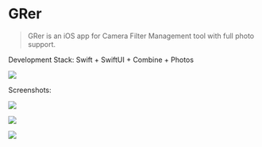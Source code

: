 # GRer

> GRer is an iOS app for Camera Filter Management tool with full photo support.

Development Stack: Swift + SwiftUI + Combine + Photos

![](../GRer/Resources/screenshot.gif)

Screenshots:


![](../GRer/Resources/1.jpg)

![](../GRer/Resources/2.jpg)

![](../GRer/Resources/3.jpg)